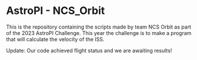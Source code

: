 # AstroPI - NCS_Orbit

This is the repository containing the scripts made by team NCS Orbit as part of the 2023 AstroPI Challenge. 
This year the challenge is to make a program that will calculate the velocity of the ISS.

Update: Our code achieved flight status and we are awaiting results!
